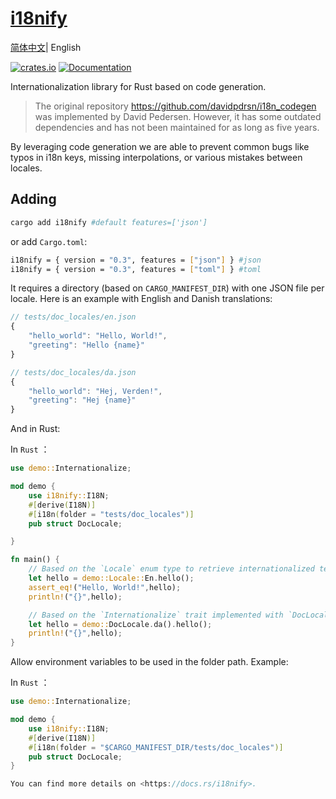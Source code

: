 # [i18nify](https://github.com/kingzcheung/i18nify)
[简体中文](./README_CN.md)| English

[![crates.io](https://img.shields.io/crates/v/i18nify.svg)](https://crates.io/crates/i18nify) [![Documentation](https://docs.rs/i18nify/badge.svg)](https://docs.rs/i18nify)


Internationalization library for Rust based on code generation.

> The original repository https://github.com/davidpdrsn/i18n_codegen was implemented by David Pedersen. However, it has some outdated dependencies and has not been maintained for as long as five years.

By leveraging code generation we are able to prevent common bugs like typos in i18n keys,
missing interpolations, or various mistakes between locales.

## Adding

```bash
cargo add i18nify #default features=['json']
```

or add `Cargo.toml`:

```bash
i18nify = { version = "0.3", features = ["json"] } #json
i18nify = { version = "0.3", features = ["toml"] } #toml
```


It requires a directory (based on `CARGO_MANIFEST_DIR`) with one JSON file per locale. Here is an example with English and
Danish translations:

```javascript
// tests/doc_locales/en.json
{
    "hello_world": "Hello, World!",
    "greeting": "Hello {name}"
}

// tests/doc_locales/da.json
{
    "hello_world": "Hej, Verden!",
    "greeting": "Hej {name}"
}
```

And in Rust:


In `Rust` ：

```rust
use demo::Internationalize;

mod demo {
    use i18nify::I18N;
    #[derive(I18N)]
    #[i18n(folder = "tests/doc_locales")]
    pub struct DocLocale;

}

fn main() {
    // Based on the `Locale` enum type to retrieve internationalized text
    let hello = demo::Locale::En.hello();
    assert_eq!("Hello, World!",hello);
    println!("{}",hello);

    // Based on the `Internationalize` trait implemented with `DocLocale` to retrieve internationalized text
    let hello = demo::DocLocale.da().hello();
    println!("{}",hello);
}

```

Allow environment variables to be used in the folder path. Example:

In `Rust` ：

```rust
use demo::Internationalize;

mod demo {
    use i18nify::I18N;
    #[derive(I18N)]
    #[i18n(folder = "$CARGO_MANIFEST_DIR/tests/doc_locales")]
    pub struct DocLocale;
}

You can find more details on <https://docs.rs/i18nify>.
